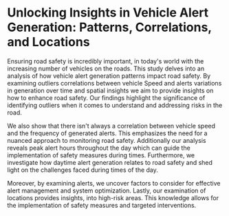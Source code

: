 # Unlocking Insights in Vehicle Alert Generation: Patterns, Correlations, and Locations

 Ensuring road safety is incredibly
important, in today's world with the increasing
number of vehicles on the roads. This study delves
into an analysis of how vehicle alert generation
patterns impact road safety. By examining outliers
correlations between vehicle Speed and alerts
variations in generation over time and spatial
insights we aim to provide insights on how to
enhance road safety. Our findings highlight the
significance of identifying outliers when it comes
to understand and addressing risks in the
road. 

We also show that there isn't always a
correlation between vehicle speed and the
frequency of generated alerts. This emphasizes the
need for a nuanced approach to monitoring road
safety. Additionally our analysis reveals peak alert
hours throughout the day which can guide the
implementation of safety measures during times.
Furthermore, we investigate how daytime alert
generation relates to road safety and shed light on
the challenges faced during times of the day.

Moreover, by examining alerts, we uncover factors
to consider for effective alert management and
system optimization.
Lastly, our examination of locations provides
insights, into high-risk areas. This knowledge
allows for the implementation of safety measures and
targeted interventions.
